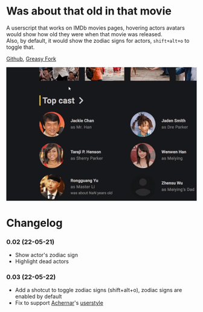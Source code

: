 # Was about that old in that movie
A userscript that works on IMDb movies pages, hovering actors avatars would show how old they were when that movie was released.  
Also, by default, it would show the zodiac signs for actors, `shift+alt+o` to toggle that.

[Github](https://github.com/FlowerForWar/was-about-that-old-in-that-movie), [Greasy Fork](https://greasyfork.org/en/scripts/445300-was-about-that-old-in-that-movie)

<img src="https://raw.githubusercontent.com/FlowerForWar/was-about-that-old-in-that-movie/main/example.gif"/>

# Changelog
### 0.02 (22-05-21)
* Show actor's zodiac sign
* Highlight dead actors

### 0.03 (22-05-22)
* Add a shotcut to toggle zodiac signs (shift+alt+o), zodiac signs are enabled by default
* Fix to support [Achernar](https://greasyfork.org/en/users/435938-achernar)'s [userstyle](https://userstyles.world/style/852/imdb-fix-title-page)
